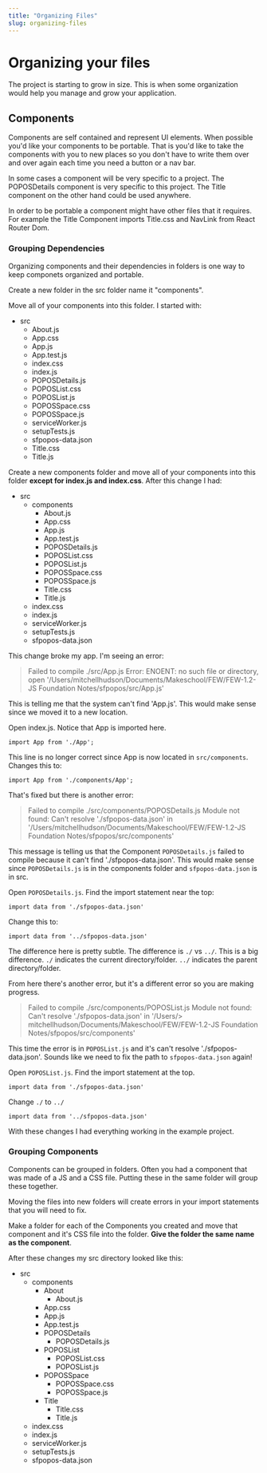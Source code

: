```yaml
---
title: "Organizing Files"
slug: organizing-files
---
```


# Organizing your files

The project is starting to grow in size. This is when some organization would help you manage and grow your application. 

## Components 

Components are self contained and represent UI elements. When possible you'd like your components to be portable. That is you'd like to take the components with you to new places so you don't have to write them over and over again each time you need a button or a nav bar. 

In some cases a component will be very specific to a project. The POPOSDetails component is very specific to this project. The Title component on the other hand could be used anywhere. 

In order to be portable a component might have other files that it requires. For example the Title Component imports Title.css and NavLink from React Router Dom. 

### Grouping Dependencies 

Organizing components and their dependencies in folders is one way to keep componets organized and portable. 

Create a new folder in the src folder name it "components". 

Move all of your components into this folder. I started with:

- src 
  - About.js
  - App.css
  - App.js
  - App.test.js
  - index.css
  - index.js
  - POPOSDetails.js
  - POPOSList.css
  - POPOSList.js
  - POPOSSpace.css
  - POPOSSpace.js
  - serviceWorker.js
  - setupTests.js
  - sfpopos-data.json
  - Title.css
  - Title.js

Create a new components folder and move all of your components into this folder **except for index.js and index.css**. After this change I had: 

- src 
  - components
    - About.js
    - App.css
    - App.js
    - App.test.js
    - POPOSDetails.js
    - POPOSList.css
    - POPOSList.js
    - POPOSSpace.css
    - POPOSSpace.js
    - Title.css
    - Title.js
  - index.css
  - index.js
  - serviceWorker.js
  - setupTests.js
  - sfpopos-data.json

This change broke my app. I'm seeing an error: 

> Failed to compile
> ./src/App.js
> Error: ENOENT: no such file or directory, open '/Users/mitchellhudson/Documents/Makeschool/FEW/FEW-1.2-JS Foundation Notes/sfpopos/src/App.js'

This is telling me that the system can't find 'App.js'. This would make sense since we moved it to a new location. 

Open index.js. Notice that App is imported here. 

`import App from './App';`

This line is no longer correct since App is now located in `src/components`. Changes this to: 

`import App from './components/App';`

That's fixed but there is another error: 

> Failed to compile
> ./src/components/POPOSDetails.js
> Module not found: Can't resolve './sfpopos-data.json' in '/Users/mitchellhudson/Documents/Makeschool/FEW/FEW-1.2-JS Foundation Notes/sfpopos/src/components'

This message is telling us that the Component `POPOSDetails.js` failed to compile because it can't find './sfpopos-data.json'. This would make sense since `POPOSDetails.js` is in the components folder and `sfpopos-data.json` is in src. 

Open `POPOSDetails.js`. Find the import statement near the top: 

`import data from './sfpopos-data.json'`

Change this to:

`import data from '../sfpopos-data.json'`

The difference here is pretty subtle. The difference is `./` vs `../`. This is a big difference. `./` indicates the current directory/folder. `../` indicates the parent directory/folder. 

From here there's another error, but it's a different error so you are making progress. 

> Failed to compile
> ./src/components/POPOSList.js
> Module not found: Can't resolve './sfpopos-data.json' in '/Users/> mitchellhudson/Documents/Makeschool/FEW/FEW-1.2-JS Foundation Notes/sfpopos/src/components'

This time the error is in `POPOSList.js` and it's can't resolve './sfpopos-data.json'. Sounds like we need to fix the path to `sfpopos-data.json` again!

Open `POPOSList.js`. Find the import statement at the top. 

`import data from './sfpopos-data.json'`

Change `./` to `../`

`import data from '../sfpopos-data.json'`

With these changes I had everything working in the example project. 

### Grouping Components 

Components can be grouped in folders. Often you had a component that was made of a JS and a CSS file. Putting these in the same folder will group these together. 

Moving the files into new folders will create errors in your import statements that you will need to fix. 

Make a folder for each of the Components you created and move that component and it's CSS file into the folder. **Give the folder the same name as the component**.

After these changes my src directory looked like this: 

- src 
  - components
    - About
      - About.js
    - App.css
    - App.js
    - App.test.js
    - POPOSDetails
      - POPOSDetails.js
    - POPOSList
      - POPOSList.css
      - POPOSList.js
    - POPOSSpace
      - POPOSSpace.css
      - POPOSSpace.js
    - Title
      - Title.css
      - Title.js
  - index.css
  - index.js
  - serviceWorker.js
  - setupTests.js
  - sfpopos-data.json